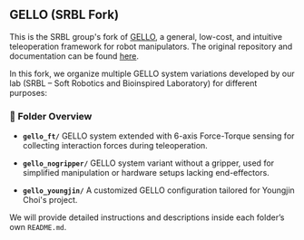 ## GELLO (SRBL Fork)

This is the SRBL group's fork of [GELLO](https://wuphilipp.github.io/gello_site/), a general, low-cost, and intuitive teleoperation framework for robot manipulators. The original repository and documentation can be found [here](https://github.com/wuphilipp/gello_software).

In this fork, we organize multiple GELLO system variations developed by our lab (SRBL – Soft Robotics and Bioinspired Laboratory) for different purposes:

### 📁 Folder Overview

* **`gello_ft/`**
  GELLO system extended with 6-axis Force-Torque sensing for collecting interaction forces during teleoperation.

* **`gello_nogripper/`**
  GELLO system variant without a gripper, used for simplified manipulation or hardware setups lacking end-effectors.

* **`gello_youngjin/`**
  A customized GELLO configuration tailored for Youngjin Choi's project.

We will provide detailed instructions and descriptions inside each folder’s own `README.md`.


